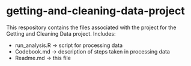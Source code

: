 # getting-and-cleaning-data-project

This respository contains the files associated with the project for the Getting and Cleaning Data project. 
Includes:
-   run_analysis.R -> script for processing data
-   Codebook.md -> description of steps taken in processing data
-   Readme.md -> this file
